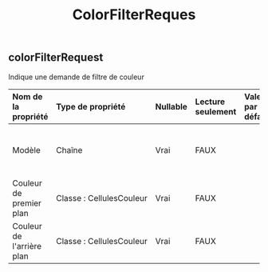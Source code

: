 ﻿---
title: ColorFilterReques
second_title: Aspose.Cells Cloud Documen
type: docs
url: /fr/specification/model/colorfilterrequest/
description: "Aspose.Cells Spécification du modèle cloud : ColorFilterRequest. Gérez sans effort Excel et d'autres feuilles de calcul avec des fonctionnalités telles que l'ouverture, la génération, l'édition, le fractionnement, la fusion, la comparaison et la conversion."
weight: 50
---
## **colorFilterRequest**

 Indique une demande de filtre de couleur

| Nom de la propriété| Type de propriété| Nullable| Lecture seulement| Valeur par défaut| Description|
|:- |:- |:- |:- |:- |:- |
| Modèle| Chaîne| Vrai| FAUX|| Obtient ou définit le type de motif de remplissage|
| Couleur de premier plan| Classe : CellulesCouleur| Vrai| FAUX|| Couleur de premier plan|
| Couleur de l'arrière plan| Classe : CellulesCouleur| Vrai| FAUX|| Couleur de l'arrière plan|

